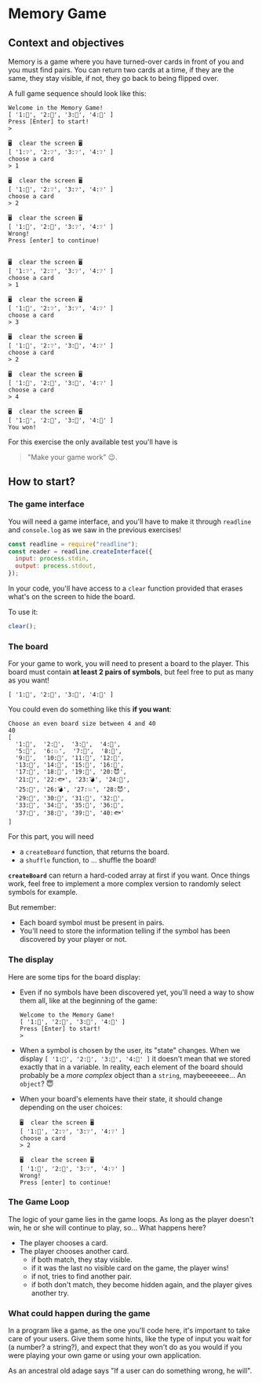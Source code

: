 # Memory Game

## Context and objectives

Memory is a game where you have turned-over cards in front of you and you must find pairs.
You can return two cards at a time, if they are the same, they stay visible, if not, they go back to being flipped over.

A full game sequence should look like this:

```
Welcome in the Memory Game!
[ '1:🐰', '2:🎃', '3:🐰', '4:🎃' ]
Press [Enter] to start!
>

🖥  clear the screen 🖥
[ '1:❔', '2:❔', '3:❔', '4:❔' ]
choose a card
> 1

🖥  clear the screen 🖥
[ '1:🐰', '2:❔', '3:❔', '4:❔' ]
choose a card
> 2

🖥  clear the screen 🖥
[ '1:🐰', '2:🎃', '3:❔', '4:❔' ]
Wrong!
Press [enter] to continue!


🖥  clear the screen 🖥
[ '1:❔', '2:❔', '3:❔', '4:❔' ]
choose a card
> 1

🖥  clear the screen 🖥
[ '1:🐰', '2:❔', '3:❔', '4:❔' ]
choose a card
> 3

🖥  clear the screen 🖥
[ '1:🐰', '2:❔', '3:🐰', '4:❔' ]
choose a card
> 2

🖥  clear the screen 🖥
[ '1:🐰', '2:🎃', '3:🐰', '4:❔' ]
choose a card
> 4

🖥  clear the screen 🖥
[ '1:🐰', '2:🎃', '3:🐰', '4:🎃' ]
You won!
```

For this exercise the only available test you'll have is

> "Make your game work" 😉.

## How to start?

### The game interface

You will need a game interface, and you'll have to make it through `readline` and `console.log` as we saw in the previous exercises!

```js
const readline = require("readline");
const reader = readline.createInterface({
  input: process.stdin,
  output: process.stdout,
});
```

In your code, you'll have access to a `clear` function provided that erases what's on the screen to hide the board.

To use it:

```js
clear();
```

### The board

For your game to work, you will need to present a board to the player.
This board must contain **at least 2 pairs of symbols**, but feel free to put as many as you want!

```
[ '1:🐰', '2:🎃', '3:🐰', '4:🎃' ]
```

You could even do something like this **if you want**:

```
Choose an even board size between 4 and 40
40
[
  '1:🍑',  '2:🌳',  '3:👾',  '4:👻',
  '5:🦊',  '6:💥',  '7:🥶',  '8:🍏',
  '9:💋',  '10:🤖', '11:🤖', '12:🎃',
  '13:🥗', '14:🐇', '15:🦊', '16:🥗',
  '17:👻', '18:🚗', '19:👾', '20:😈',
  '21:👢', '22:🐟', '23:💣', '24:🤡',
  '25:🐇', '26:💣', '27:💥', '28:😈',
  '29:🥶', '30:🦷', '31:🌳', '32:🤡',
  '33:🦷', '34:🍑', '35:🍏', '36:💋',
  '37:👢', '38:🚗', '39:🎃', '40:🐟'
]
```

For this part, you will need

- a `createBoard` function, that returns the board.
- a `shuffle` function, to ... shuffle the board!

**`createBoard`** can return a hard-coded array at first if you want. Once things work, feel free to implement a more complex version to randomly select symbols for example.

But remember:

- Each board symbol must be present in pairs.
- You'll need to store the information telling if the symbol has been discovered by your player or not.

### The display

Here are some tips for the board display:

- Even if no symbols have been discovered yet, you'll need a way to show them all, like at the beginning of the game:
  ```
  Welcome to the Memory Game!
  [ '1:🐰', '2:🎃', '3:🐰', '4:🎃' ]
  Press [Enter] to start!
  >
  ```
- When a symbol is chosen by the user, its "state" changes. When we display `[ '1:🐰', '2:🎃', '3:🐰', '4:🎃' ]` it doesn't mean that we stored exactly that in a variable. In reality, each element of the board should probably be a _more complex_ object than a `string`, maybeeeeeee... An `object`? 😇
- When your board's elements have their state, it should change depending on the user choices:

  ```
  🖥  clear the screen 🖥
  [ '1:🐰', '2:❔', '3:❔', '4:❔' ]
  choose a card
  > 2

  🖥  clear the screen 🖥
  [ '1:🐰', '2:🎃', '3:❔', '4:❔' ]
  Wrong!
  Press [enter] to continue!
  ```

### The Game Loop

The logic of your game lies in the game loops. As long as the player doesn't win, he or she will continue to play, so... What happens here?

- The player chooses a card.
- The player chooses another card.
  - if both match, they stay visible.
  - if it was the last no visible card on the game, the player wins!
  - if not, tries to find another pair.
  - if both don't match, they become hidden again, and the player gives another try.

### What could happen during the game

In a program like a game, as the one you'll code here, it's important to take care of your users.
Give them some hints, like the type of input you wait for (a number? a string?), and expect that they won't do as you would if you were playing your own game or using your own application.

As an ancestral old adage says "If a user can do something wrong, he will".
